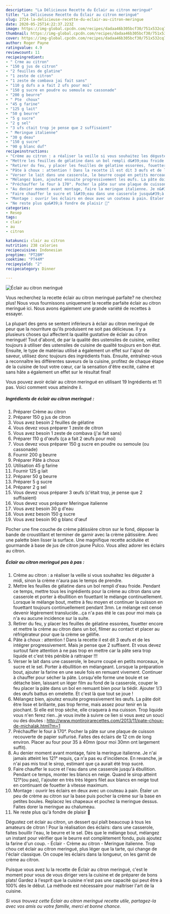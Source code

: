 ```yaml
---
description: "La Délicieuse Recette du Éclair au citron meringué"
title: "La Délicieuse Recette du Éclair au citron meringué"
slug: 2724-la-delicieuse-recette-du-eclair-au-citron-meringue
date: 2020-05-25T14:22:37.223Z
image: https://img-global.cpcdn.com/recipes/dadaa46b305bcf30/751x532cq70/eclair-au-citron-meringue-photo-principale-de-la-recette.jpg
thumbnail: https://img-global.cpcdn.com/recipes/dadaa46b305bcf30/751x532cq70/eclair-au-citron-meringue-photo-principale-de-la-recette.jpg
cover: https://img-global.cpcdn.com/recipes/dadaa46b305bcf30/751x532cq70/eclair-au-citron-meringue-photo-principale-de-la-recette.jpg
author: Roger Payne
ratingvalue: 4.9
reviewcount: 11
recipeingredient:
- " Crme au citron"
- "150 g jus de citron"
- "2 feuilles de glatine"
- "1 zeste de citron"
- "1 zeste de combava jai fait sans"
- "110 g dufs a a fait 2 ufs pour moi"
- "150 g sucre en poudre ou semoule ou cassonade"
- "200 g beurre"
- " Pte  choux"
- "45 g farine"
- "125 g lait"
- "50 g beurre"
- "5 g sucre"
- "2 g sel"
- "3 ufs ctait trop je pense que 2 suffisaient"
- " Meringue italienne"
- "30 g deau"
- "150 g sucre"
- "90 g blanc duf"
recipeinstructions:
- "Crème au citron : a réaliser la veille si vous souhaitez les déguster à midi, sinon la crème n&#39;aura pas le temps de prendre."
- "Mettre les feuilles de gélatine dans un bol rempli d&#39;eau froide. Pendant ce temps, mettre tous les ingrédients pour la crème au citron dans une casserole et porter à ébullition en fouettant le mélange continuellement. Lorsque le mélange bout, mettre à feu moyen et continuer la cuisson en fouettant toujours continuellement pendant 3mn. Le mélange est censé devenir légèrement translucide...ça n&#39;a pas été le cas pour moi mais ça n&#39;a eu aucune incidence sur la suite."
- "Retirer du feu, y placer les feuilles de gélatine essorées, fouetter encore et mettre la crème au citron dans un bol, filmer au contact et placer au réfrigérateur pour que la crème se gélifie."
- "Pâte à choux : attention ! Dans la recette il est dit 3 œufs et de les intégrer progressivement. Mais je pense que 2 suffisent. Et vous devez surtout faire attention à ne pas trop en mettre car la pâte sera trop liquide et c&#39;est très pénible à rattraper !!!"
- "Verser le lait dans une casserole, le beurre coupé en petits morceaux, le sucre et le sel. Porter à ébullition en mélangeant. Lorsque la préparation bout, ajouter la farine en une seule fois en remuant vivement. Continuer à chauffer pour sécher la pâte. Lorsqu&#39;elle forme une boule et se détache bien, laissant un léger film au fond de la casserole, couper le feu placer la pâte dans un bol en remuant bien pour la tiédir. Ajouter 1/3 des œufs battus en omelette. Et c&#39;est là que tout se joue !"
- "Mélangez bien, ajoutez ensuite progressivement les œufs. La pâte doit être lisse et brillante, pas trop ferme, mais assez pour tenir en la piochant. Si elle est trop sèche, elle craquera à ma cuisson. Trop liquide vous n&#39;en ferez rien...je vous invite à suivre ce lien si vous avez un souci ou des doutes : http://www.montiroirarecettes.com/2013/11/pate-choux-de-michalak.html?m=1"
- "Préchauffer le four à 170°. Pocher la pâte sur une plaque de cuisson recouverte de papier sulfurisé. Faites des éclairs de 12 cm de long environ. Placer au four pour 35 à 40mn (pour moi 30mn ont largement suffit)."
- "Au denier moment avant montage, faire la meringue italienne. Je n&#39;ai jamais atteint les 121° requis, ça n&#39;a pas eu d&#39;incidence. En revanche, je n&#39;ai pas mis tout le sirop, estimant que ça aurait été trop sucré."
- "Faire chauffer le sucre et l&#39;eau dans une casserole jusqu&#39;à ébullition. Pendant ce temps, monter les blancs en neige. Quand le sirop atteint 121°(ou pas), l&#39;ajouter en très très légers filet aux blancs en neige tout en continuant de fouetter à vitesse maximum."
- "Montage : ouvrir les éclairs en deux avec un couteau à pain. Étaler un peu de crème au citron sur la base puis pocher la crème sur la base en petites boules. Replacez les chapeaux et pochez la meringue dessus. Faites dorer la meringue au chalumeau."
- "Ne reste plus qu&#39;à fondre de plaisir 🤪"
categories:
- Resep
tags:
- clair
- au
- citron

katakunci: clair au citron 
nutrition: 238 calories
recipecuisine: Indonesian
preptime: "PT28M"
cooktime: "PT44M"
recipeyield: "2"
recipecategory: Dinner

---
```



![Éclair au citron meringué](https://img-global.cpcdn.com/recipes/dadaa46b305bcf30/751x532cq70/eclair-au-citron-meringue-photo-principale-de-la-recette.jpg)

Vous recherchez la recette éclair au citron meringué parfaite? ne cherchez plus! Nous vous fournissons uniquement la recette parfaite éclair au citron meringué ici. Nous avons également une grande variété de recettes à essayer.

La plupart des gens se sentent inférieurs à éclair au citron meringué de peur que la nourriture qu'ils produisent ne soit pas délicieuse. Il y a plusieurs choses qui affectent la qualité gustative de éclair au citron meringué! Tout d'abord, de par la qualité des ustensiles de cuisine, veillez toujours à utiliser des ustensiles de cuisine de qualité toujours en bon état. Ensuite, le type de matériau utilisé a également un effet sur l'ajout de saveur, utilisez donc toujours des ingrédients frais. Ensuite, entraînez-vous à reconnaître les différentes saveurs de la cuisine, profitez de chaque étape de la cuisine de tout votre cœur, car la sensation d'être excité, calme et sans hâte a également un effet sur le résultat final!

<!--inarticleads1-->

Vous pouvez avoir éclair au citron meringué en utilisant 19 Ingrédients et 11 pas. Voici comment vous atteindre il.

##### Ingrédients de éclair au citron meringué :

1. Préparer  Crème au citron
1. Préparer 150 g jus de citron
1. Vous avez besoin 2 feuilles de gélatine
1. Vous devez vous préparer 1 zeste de citron
1. Vous avez besoin 1 zeste de combava (j&#39;ai fait sans)
1. Préparer 110 g d&#39;œufs (ça a fait 2 œufs pour moi)
1. Vous devez vous préparer 150 g sucre en poudre ou semoule (ou cassonade)
1. Fournir 200 g beurre
1. Préparer  Pâte à choux
1. Utilisation 45 g farine
1. Fournir 125 g lait
1. Préparer 50 g beurre
1. Préparer 5 g sucre
1. Préparer 2 g sel
1. Vous devez vous préparer 3 œufs (c&#39;était trop, je pense que 2 suffisaient)
1. Vous devez vous préparer  Meringue italienne
1. Vous avez besoin 30 g d&#39;eau
1. Vous avez besoin 150 g sucre
1. Vous avez besoin 90 g blanc d&#39;œuf


Pocher une fine couche de crème pâtissière citron sur le fond, déposer la bande de croustillant et terminer de garnir avec la crème pâtissière. Avec une palette bien lisser la surface. Une magnifique recette acidulée et gourmande à base de jus de citron jaune Pulco. Vous allez adorer les éclairs au citron. 

<!--inarticleads2-->

##### Éclair au citron meringué pas à pas :

1. Crème au citron : a réaliser la veille si vous souhaitez les déguster à midi, sinon la crème n&#39;aura pas le temps de prendre.
1. Mettre les feuilles de gélatine dans un bol rempli d&#39;eau froide. Pendant ce temps, mettre tous les ingrédients pour la crème au citron dans une casserole et porter à ébullition en fouettant le mélange continuellement. Lorsque le mélange bout, mettre à feu moyen et continuer la cuisson en fouettant toujours continuellement pendant 3mn. Le mélange est censé devenir légèrement translucide...ça n&#39;a pas été le cas pour moi mais ça n&#39;a eu aucune incidence sur la suite.
1. Retirer du feu, y placer les feuilles de gélatine essorées, fouetter encore et mettre la crème au citron dans un bol, filmer au contact et placer au réfrigérateur pour que la crème se gélifie.
1. Pâte à choux : attention ! Dans la recette il est dit 3 œufs et de les intégrer progressivement. Mais je pense que 2 suffisent. Et vous devez surtout faire attention à ne pas trop en mettre car la pâte sera trop liquide et c&#39;est très pénible à rattraper !!!
1. Verser le lait dans une casserole, le beurre coupé en petits morceaux, le sucre et le sel. Porter à ébullition en mélangeant. Lorsque la préparation bout, ajouter la farine en une seule fois en remuant vivement. Continuer à chauffer pour sécher la pâte. Lorsqu&#39;elle forme une boule et se détache bien, laissant un léger film au fond de la casserole, couper le feu placer la pâte dans un bol en remuant bien pour la tiédir. Ajouter 1/3 des œufs battus en omelette. Et c&#39;est là que tout se joue !
1. Mélangez bien, ajoutez ensuite progressivement les œufs. La pâte doit être lisse et brillante, pas trop ferme, mais assez pour tenir en la piochant. Si elle est trop sèche, elle craquera à ma cuisson. Trop liquide vous n&#39;en ferez rien...je vous invite à suivre ce lien si vous avez un souci ou des doutes : http://www.montiroirarecettes.com/2013/11/pate-choux-de-michalak.html?m=1
1. Préchauffer le four à 170°. Pocher la pâte sur une plaque de cuisson recouverte de papier sulfurisé. Faites des éclairs de 12 cm de long environ. Placer au four pour 35 à 40mn (pour moi 30mn ont largement suffit).
1. Au denier moment avant montage, faire la meringue italienne. Je n&#39;ai jamais atteint les 121° requis, ça n&#39;a pas eu d&#39;incidence. En revanche, je n&#39;ai pas mis tout le sirop, estimant que ça aurait été trop sucré.
1. Faire chauffer le sucre et l&#39;eau dans une casserole jusqu&#39;à ébullition. Pendant ce temps, monter les blancs en neige. Quand le sirop atteint 121°(ou pas), l&#39;ajouter en très très légers filet aux blancs en neige tout en continuant de fouetter à vitesse maximum.
1. Montage : ouvrir les éclairs en deux avec un couteau à pain. Étaler un peu de crème au citron sur la base puis pocher la crème sur la base en petites boules. Replacez les chapeaux et pochez la meringue dessus. Faites dorer la meringue au chalumeau.
1. Ne reste plus qu&#39;à fondre de plaisir 🤪


Dégustez cet éclair au citron, un dessert qui plaît beaucoup à tous les amateurs de citron ! Pour la réalisation des éclairs: dans une casserole, faites bouillir l&#39;eau, le beurre et le sel. Dès que le mélange bout, mélangez un instant pour vérifier que le beurre est complètement fondu, puis ajoutez la farine d&#39;un coup. - Éclair - Crème au citron - Meringue italienne. Trop chou cet éclair au citron meringué, plus léger que la tarte, qui change de l&#39;éclair classique. On coupe les éclairs dans la longueur, on les garnit de crème au citron. 

<!--inarticleads1-->

<p>
Puisque vous avez lu la recette de Éclair au citron meringué, c'est le moment pour vous de vous diriger vers la cuisine et de préparer de bons plats! Gardez à l'esprit que la cuisine n'est pas une capacité qui peut être à 100% dès le début. La méthode est nécessaire pour maîtriser l'art de la cuisine.
</p>

<p>
<i>Si vous trouvez cette Éclair au citron meringué recette utile, partagez-la avec vos amis ou votre famille, merci et bonne chance.</i>
</p>
